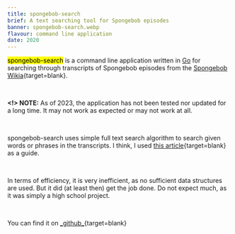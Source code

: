 ```yaml
---
title: spongebob-search
brief: A text searching tool for Spongebob episodes
banner: spongebob-search.webp
flavour: command line application
date: 2020
---
```


<mark class="highlight">spongebob-search</mark> is a command line application written in [Go](https://go.dev/) for searching through transcripts of Spongebob episodes from the [Spongebob Wikia](https://spongebob.fandom.com/wiki/List_of_episodes){target=blank}.

<br />

**<!> NOTE:** As of 2023, the application has not been tested nor updated for a long time. It may not work as expected or may not work at all.

<br />

spongebob-search uses simple full text search algorithm to search given words or phrases in the transcripts. I think, I used [this article](https://artem.krylysov.com/blog/2020/07/28/lets-build-a-full-text-search-engine){target=blank} as a guide.

<br />

In terms of efficiency, it is very inefficient, as no sufficient data structures are used. But it did (at least then) get the job done. Do not expect much, as it was simply a high school project.

<br />

You can find it on [\_github\_](https://github.com/danielpancake/spongebobsearch){target=blank}
